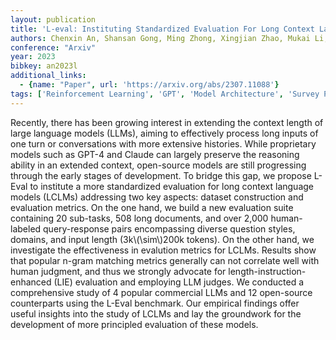```yaml
---
layout: publication
title: 'L-eval: Instituting Standardized Evaluation For Long Context Language Models'
authors: Chenxin An, Shansan Gong, Ming Zhong, Xingjian Zhao, Mukai Li, Jun Zhang, Lingpeng Kong, Xipeng Qiu
conference: "Arxiv"
year: 2023
bibkey: an2023l
additional_links:
  - {name: "Paper", url: 'https://arxiv.org/abs/2307.11088'}
tags: ['Reinforcement Learning', 'GPT', 'Model Architecture', 'Survey Paper']
---
```

Recently, there has been growing interest in extending the context length of
large language models (LLMs), aiming to effectively process long inputs of one
turn or conversations with more extensive histories. While proprietary models
such as GPT-4 and Claude can largely preserve the reasoning ability in an
extended context, open-source models are still progressing through the early
stages of development. To bridge this gap, we propose L-Eval to institute a
more standardized evaluation for long context language models (LCLMs)
addressing two key aspects: dataset construction and evaluation metrics. On the
one hand, we build a new evaluation suite containing 20 sub-tasks, 508 long
documents, and over 2,000 human-labeled query-response pairs encompassing
diverse question styles, domains, and input length (3k\\(\sim\\)200k tokens). On
the other hand, we investigate the effectiveness in evalution metrics for
LCLMs. Results show that popular n-gram matching metrics generally can not
correlate well with human judgment, and thus we strongly advocate for
length-instruction-enhanced (LIE) evaluation and employing LLM judges. We
conducted a comprehensive study of 4 popular commercial LLMs and 12 open-source
counterparts using the L-Eval benchmark. Our empirical findings offer useful
insights into the study of LCLMs and lay the groundwork for the development of
more principled evaluation of these models.
